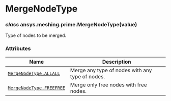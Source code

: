 <!-- vale off -->

# MergeNodeType

<a id="ansys.meshing.prime.MergeNodeType"></a>

### *class* ansys.meshing.prime.MergeNodeType(value)

Type of nodes to be merged.

<!-- !! processed by numpydoc !! -->

### Attributes

| Name | Description |
|----------------------------------------------------------------------------------------------------------------------|---------------------------------------------------|
| [`MergeNodeType.ALLALL`](ansys.meshing.prime.MergeNodeType.ALLALL.md#ansys.meshing.prime.MergeNodeType.ALLALL)       | Merge any type of nodes with any type of nodes.   |
| [`MergeNodeType.FREEFREE`](ansys.meshing.prime.MergeNodeType.FREEFREE.md#ansys.meshing.prime.MergeNodeType.FREEFREE) | Merge only free nodes with free nodes.            |
<!-- vale on -->
